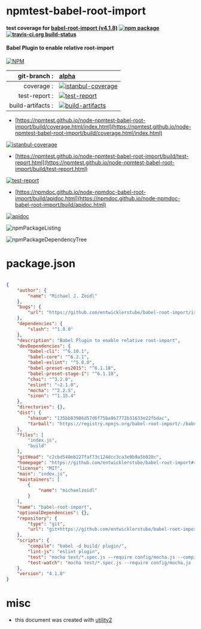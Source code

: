 # npmtest-babel-root-import

#### test coverage for  [babel-root-import (v4.1.8)](https://github.com/entwicklerstube/babel-root-import#readme)  [![npm package](https://img.shields.io/npm/v/npmtest-babel-root-import.svg?style=flat-square)](https://www.npmjs.org/package/npmtest-babel-root-import) [![travis-ci.org build-status](https://api.travis-ci.org/npmtest/node-npmtest-babel-root-import.svg)](https://travis-ci.org/npmtest/node-npmtest-babel-root-import)

#### Babel Plugin to enable relative root-import

[![NPM](https://nodei.co/npm/babel-root-import.png?downloads=true&downloadRank=true&stars=true)](https://www.npmjs.com/package/babel-root-import)

| git-branch : | [alpha](https://github.com/npmtest/node-npmtest-babel-root-import/tree/alpha)|
|--:|:--|
| coverage : | [![istanbul-coverage](https://npmtest.github.io/node-npmtest-babel-root-import/build/coverage.badge.svg)](https://npmtest.github.io/node-npmtest-babel-root-import/build/coverage.html/index.html)|
| test-report : | [![test-report](https://npmtest.github.io/node-npmtest-babel-root-import/build/test-report.badge.svg)](https://npmtest.github.io/node-npmtest-babel-root-import/build/test-report.html)|
| build-artifacts : | [![build-artifacts](https://npmtest.github.io/node-npmtest-babel-root-import/glyphicons_144_folder_open.png)](https://github.com/npmtest/node-npmtest-babel-root-import/tree/gh-pages/build)|

- [https://npmtest.github.io/node-npmtest-babel-root-import/build/coverage.html/index.html](https://npmtest.github.io/node-npmtest-babel-root-import/build/coverage.html/index.html)

[![istanbul-coverage](https://npmtest.github.io/node-npmtest-babel-root-import/build/screenCapture.buildCi.browser.%252Ftmp%252Fbuild%252Fcoverage.lib.html.png)](https://npmtest.github.io/node-npmtest-babel-root-import/build/coverage.html/index.html)

- [https://npmtest.github.io/node-npmtest-babel-root-import/build/test-report.html](https://npmtest.github.io/node-npmtest-babel-root-import/build/test-report.html)

[![test-report](https://npmtest.github.io/node-npmtest-babel-root-import/build/screenCapture.buildCi.browser.%252Ftmp%252Fbuild%252Ftest-report.html.png)](https://npmtest.github.io/node-npmtest-babel-root-import/build/test-report.html)

- [https://npmdoc.github.io/node-npmdoc-babel-root-import/build/apidoc.html](https://npmdoc.github.io/node-npmdoc-babel-root-import/build/apidoc.html)

[![apidoc](https://npmdoc.github.io/node-npmdoc-babel-root-import/build/screenCapture.buildCi.browser.%252Ftmp%252Fbuild%252Fapidoc.html.png)](https://npmdoc.github.io/node-npmdoc-babel-root-import/build/apidoc.html)

![npmPackageListing](https://npmtest.github.io/node-npmtest-babel-root-import/build/screenCapture.npmPackageListing.svg)

![npmPackageDependencyTree](https://npmtest.github.io/node-npmtest-babel-root-import/build/screenCapture.npmPackageDependencyTree.svg)



# package.json

```json

{
    "author": {
        "name": "Michael J. Zoidl"
    },
    "bugs": {
        "url": "https://github.com/entwicklerstube/babel-root-import/issues"
    },
    "dependencies": {
        "slash": "^1.0.0"
    },
    "description": "Babel Plugin to enable relative root-import",
    "devDependencies": {
        "babel-cli": "^6.10.1",
        "babel-core": "^6.2.1",
        "babel-eslint": "^5.0.0",
        "babel-preset-es2015": "^6.1.18",
        "babel-preset-stage-1": "^6.1.18",
        "chai": "^3.2.0",
        "eslint": "~2.1.0",
        "mocha": "^2.2.5",
        "sinon": "^1.15.4"
    },
    "directories": {},
    "dist": {
        "shasum": "135bb83986d57d6f75ba9b7772b31633e22fbdac",
        "tarball": "https://registry.npmjs.org/babel-root-import/-/babel-root-import-4.1.8.tgz"
    },
    "files": [
        "index.js",
        "build"
    ],
    "gitHead": "c2cbd540eb227faf73c124dcc3ca3e9b9a5b920c",
    "homepage": "https://github.com/entwicklerstube/babel-root-import#readme",
    "license": "MIT",
    "main": "index.js",
    "maintainers": [
        {
            "name": "michaelzoidl"
        }
    ],
    "name": "babel-root-import",
    "optionalDependencies": {},
    "repository": {
        "type": "git",
        "url": "git+https://github.com/entwicklerstube/babel-root-import.git"
    },
    "scripts": {
        "compile": "babel -d build/ plugin/",
        "lint-js": "eslint plugin",
        "test": "mocha test/*.spec.js --require config/mocha.js --compilers js:babel-core/register",
        "test-watch": "mocha test/*.spec.js --require config/mocha.js --compilers js:babel-core/register --watch"
    },
    "version": "4.1.8"
}
```



# misc
- this document was created with [utility2](https://github.com/kaizhu256/node-utility2)
